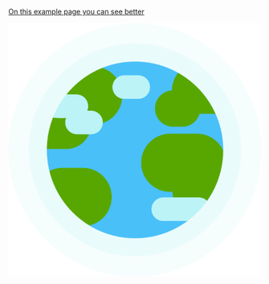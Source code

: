 [On this example page you can see better](https://bandikyu.github.io/duosamplepage.html)


![](/duo/duoAnimateWorld.min.svg)